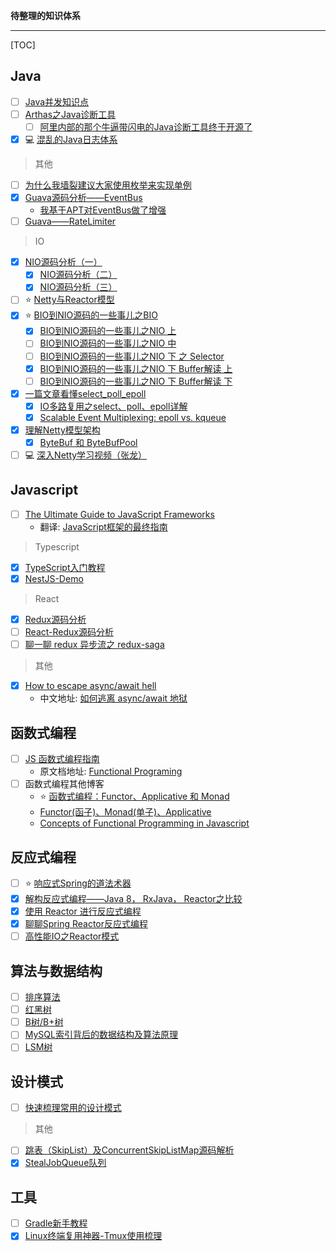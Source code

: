**待整理的知识体系**

---

[TOC]

## Java

* [ ] [Java并发知识点](https://github.com/CL0610/Java-concurrency)
* [ ] [Arthas之Java诊断工具](https://juejin.im/post/5c1c533df265da610e800e5a?utm_source=gold_browser_extension)
    * [ ] [阿里内部的那个牛逼带闪电的Java诊断工具终于开源了](https://juejin.im/post/5c24b5756fb9a049f23cd0b7?utm_source=gold_browser_extension)
* [x] 💻 [混乱的Java日志体系](https://www.bilibili.com/video/av47332275)

> 其他

* [ ] [为什么我墙裂建议大家使用枚举来实现单例](https://juejin.im/post/5b285d236fb9a00e9b39fdd2?utm_source=gold_browser_extension)
* [x] [Guava源码分析——EventBus](https://juejin.im/post/5b61c852e51d451956055476?utm_source=gold_browser_extension)
    * [我基于APT对EventBus做了增强](https://github.com/IceMimosa/EventBus)
* [ ] [Guava——RateLimiter](http://ifeve.com/guava-ratelimiter/)

> IO

* [x] [NIO源码分析（一）](https://www.jianshu.com/p/4ad93f696fb2)
    * [x] [NIO源码分析（二）](https://www.jianshu.com/p/997cd57da597)
    * [x] [NIO源码分析（三）](https://www.jianshu.com/p/2730a9a02a09)
* [ ] ⭐ [Netty与Reactor模型](https://juejin.im/post/5c492656e51d451d200e4ebf?utm_source=gold_browser_extension)
* [x] ⭐ [BIO到NIO源码的一些事儿之BIO](https://juejin.im/post/5c2cc075f265da611037298e)
    * [x] [BIO到NIO源码的一些事儿之NIO 上](https://juejin.im/post/5c2e23156fb9a049ff4e4009)
    * [ ] [BIO到NIO源码的一些事儿之NIO 中](https://juejin.im/post/5c34d1dd6fb9a049c84fa2ce)
    * [ ] [BIO到NIO源码的一些事儿之NIO 下 之 Selector](https://juejin.im/post/5c3a01d851882525c55fad36)
    * [x] [BIO到NIO源码的一些事儿之NIO 下 Buffer解读 上](https://juejin.im/post/5c4738c151882525c638144e)
    * [ ] [BIO到NIO源码的一些事儿之NIO 下 Buffer解读 下](https://juejin.im/post/5c653140518825625e4abfc6)
* [x] [一篇文章看懂select_poll_epoll](https://blog.csdn.net/darmao/article/details/78306200)
    * [x] [IO多路复用之select、poll、epoll详解](https://www.cnblogs.com/jeakeven/p/5435916.html)
    * [x] [Scalable Event Multiplexing: epoll vs. kqueue](https://people.eecs.berkeley.edu/~sangjin/2012/12/21/epoll-vs-kqueue.html)
* [x] [理解Netty模型架构](https://juejin.im/post/5bda4cc55188257f630dac07?utm_source=gold_browser_extension)
    * [x] [ByteBuf 和 ByteBufPool](https://caorong.github.io/2017/01/16/head-first-netty-3/)
* [ ] 💻 [深入Netty学习视频（张龙）](https://www.bilibili.com/video/av33707223?p=32)

## Javascript

* [ ] [The Ultimate Guide to JavaScript Frameworks](https://jsreport.io/the-ultimate-guide-to-javascript-frameworks/)
    * 翻译: [JavaScript框架的最终指南](https://www.cnblogs.com/jtjds/p/9516152.html)

> Typescript

* [x] [TypeScript入门教程](https://ts.xcatliu.com/)
* [x] [NestJS-Demo](https://github.com/IceMimosa/nest-example)

> React

* [x] [Redux源码分析](https://www.cnblogs.com/createGod/p/9051166.html)
* [ ] [React-Redux源码分析](https://www.cnblogs.com/createGod/p/9077618.html)
* [ ] [聊一聊 redux 异步流之 redux-saga](https://www.jianshu.com/p/e84493c7af35)

> 其他

* [x] [How to escape async/await hell](https://medium.freecodecamp.org/avoiding-the-async-await-hell-c77a0fb71c4c)
    * 中文地址: [如何逃离 async/await 地狱](https://juejin.im/post/5aefbb48f265da0b9b073c40)

## 函数式编程

* [ ] [JS 函数式编程指南](https://llh911001.gitbooks.io/mostly-adequate-guide-chinese/content/)
    * 原文档地址: [Functional Programing](https://mostly-adequate.gitbooks.io/mostly-adequate-guide/)
* [ ] 函数式编程其他博客
    * ⭐ [函数式编程：Functor、Applicative 和 Monad](http://www.cocoachina.com/ios/20151116/14117.html)
    * [Functor(函子)、Monad(单子)、Applicative](https://www.jianshu.com/p/001ff0dd3c30)
    * [Concepts of Functional Programming in Javascript](https://medium.com/the-renaissance-developer/concepts-of-functional-programming-in-javascript-6bc84220d2aa)

## 反应式编程

* [ ] ⭐ [响应式Spring的道法术器](http://blog.51cto.com/liukang/2090163)
* [x] [解构反应式编程——Java 8， RxJava， Reactor之比较](https://juejin.im/entry/5af543c46fb9a07ac85a775c)
* [x] [使用 Reactor 进行反应式编程](https://www.ibm.com/developerworks/cn/java/j-cn-with-reactor-response-encode/index.html?lnk=hmhm)
* [x] [聊聊Spring Reactor反应式编程](https://juejin.im/post/5b3a22a16fb9a024db5ff13e)
* [ ] [高性能IO之Reactor模式](http://www.cnblogs.com/doit8791/p/7461479.html)

## 算法与数据结构

* [ ] [排序算法](https://mp.weixin.qq.com/s/IARShW-67PbcQd6AKMeAsw)
* [ ] [红黑树](http://www.cnblogs.com/yangecnu/p/Introduce-Red-Black-Tree.html)
* [ ] [B树/B+树](https://www.cnblogs.com/vincently/p/4526560.html)
* [ ] [MySQL索引背后的数据结构及算法原理](http://blog.codinglabs.org/articles/theory-of-mysql-index.html)
* [ ] [LSM树]()

## 设计模式

* [ ] [快速梳理常用的设计模式](https://juejin.im/post/5c74e024f265da2d8b634caf)

> 其他

* [ ] [跳表（SkipList）及ConcurrentSkipListMap源码解析](https://blog.csdn.net/sunxianghuang/article/details/52221913)
* [x] [StealJobQueue队列](http://patamon.me/icemimosa/HBase/Hbase%E6%BA%90%E7%A0%8110_%E6%8F%92%E6%9B%B2StealJobQueue/)

## 工具

* [ ] [Gradle新手教程](https://testerhome.com/topics/1867)
* [x] [Linux终端复用神器-Tmux使用梳理](http://www.cnblogs.com/kevingrace/p/6496899.html)